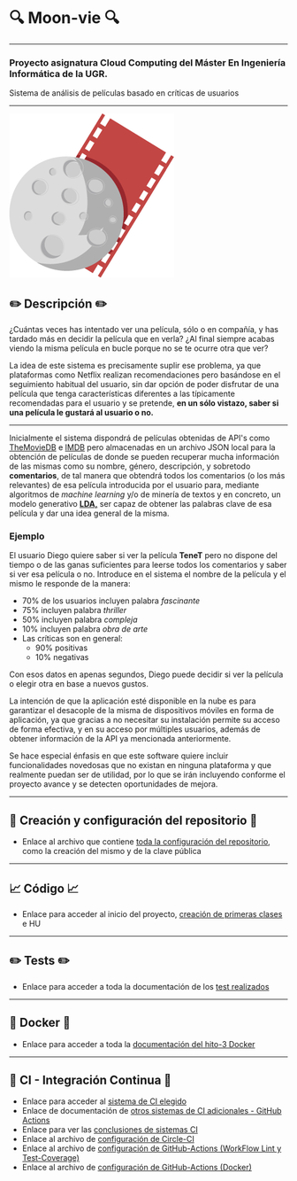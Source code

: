 # :mag: Moon-vie :mag:
---
### Proyecto asignatura Cloud Computing del Máster En Ingeniería Informática de la UGR.

Sistema de análisis de películas basado en críticas de usuarios

***

![Moon-vie](https://github.com/LCinder/Moon-vie/blob/master/docs/img/LOGO%2011.png)

## :pencil2: Descripción :pencil2:

¿Cuántas veces has intentado ver una película, sólo o en compañía, y has tardado más en decidir la película que en verla?
¿Al final siempre acabas viendo la misma película en bucle porque no se te ocurre otra que ver?

La idea de este sistema es precisamente suplir ese problema, ya que plataformas como Netflix realizan 
recomendaciones pero basándose en el seguimiento habitual del usuario, sin dar 
opción de poder disfrutar de una película que tenga características diferentes a las típicamente recomendadas para el usuario
y se pretende, **en un sólo vistazo, saber si una película le gustará al usuario o no.**

---

Inicialmente el sistema dispondrá de películas obtenidas de API's como [TheMovieDB](https://developers.themoviedb.org/)
e [IMDB](https://imdb-api.com/) pero almacenadas en un archivo JSON local para la obtención de películas de donde se pueden
recuperar mucha información de las mismas como su nombre, género, descripción, y sobretodo **comentarios**, de tal manera
que obtendrá todos los comentarios (o los más relevantes) de esa película introducida por
el usuario para, mediante algoritmos de *machine learning* y/o de minería de textos 
y en concreto, un modelo generativo **[LDA,](https://es.wikipedia.org/wiki/Latent_Dirichlet_Allocation)** ser capaz de obtener
las palabras clave de esa película y dar una idea general de la misma.

### Ejemplo
El usuario Diego quiere saber si ver la película **TeneT** pero no dispone del tiempo
o de las ganas suficientes para leerse todos los comentarios y saber si ver esa película o no.
Introduce en el sistema el nombre de la película y el mismo le responde de la manera:
- 70% de los usuarios incluyen palabra *fascinante*
- 75% incluyen palabra *thriller*
- 50% incluyen palabra *compleja*
- 10% incluyen palabra *obra de arte*
- Las críticas son en general: 
  - 90% positivas
  - 10% negativas

Con esos datos en apenas segundos, Diego puede decidir si ver la película o elegir otra
en base a nuevos gustos.

La intención de que la aplicación esté disponible en la nube es para garantizar el desacople de la misma de dispositivos móviles
en forma de aplicación, ya que gracias a no necesitar su instalación permite su acceso de forma efectiva, y
en su acceso por múltiples usuarios, además de obtener información de la API ya mencionada anteriormente.

Se hace especial énfasis en que este software quiere incluir funcionalidades novedosas que no existan en ninguna plataforma
y que realmente puedan ser de utilidad, por lo que se irán incluyendo conforme el proyecto avance y se detecten oportunidades de mejora.

***

## :rocket: Creación y configuración del repositorio :rocket:

- Enlace al archivo que contiene [toda la configuración del repositorio](https://github.com/LCinder/Moon-vie/blob/master/docs/hito0.md), como la creación del mismo 
y de la clave pública

---

## :chart_with_upwards_trend: Código :chart_with_upwards_trend:
- Enlace para acceder al inicio del proyecto, [creación de primeras clases](https://github.com/LCinder/Moon-vie/blob/master/docs/hito1-Codigo.md) e HU

---

## :pencil2: Tests :pencil2:
- Enlace para acceder a toda la documentación de los [test realizados](https://github.com/LCinder/Moon-vie/blob/master/docs/hito2.md)

---

## :whale2: Docker :whale2:
- Enlace para acceder a toda la [documentación del hito-3 Docker](https://github.com/LCinder/Moon-vie/blob/master/docs/hito3.md)

---

## :scroll: CI - Integración Continua :scroll:
- Enlace para acceder al [sistema de CI elegido](https://github.com/LCinder/Moon-vie/blob/master/docs/hito4-CI.md)
- Enlace de documentación de [otros sistemas de CI adicionales - GitHub Actions](https://github.com/LCinder/Moon-vie/blob/master/docs/hito4-CI.md#otros-sistemas-github-actions)
- Enlace para ver las [conclusiones de sistemas CI](https://github.com/LCinder/Moon-vie/blob/master/docs/hito4-CI.md#conclusi%C3%B3n---cu%C3%A1l-es-mejor)
- Enlace al archivo de [configuración de Circle-CI](https://github.com/LCinder/Moon-vie/blob/master/.circleci/config.yml)
- Enlace al archivo de [configuración de GitHub-Actions (WorkFlow Lint y Test-Coverage)](https://github.com/LCinder/Moon-vie/blob/master/.github/workflows/check-code.yml)
- Enlace al archivo de [configuración de GitHub-Actions (Docker)](https://github.com/LCinder/Moon-vie/blob/master/.github/workflows/docker.yml)
